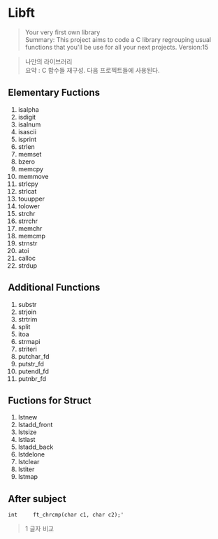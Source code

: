 # Libft

> Your very first own library  
> Summary: This project aims to code a C library regrouping usual functions that you'll be use for all your next projects. Version:15

> 나만의 라이브러리  
요약 : C 함수들 재구성. 다음 프로젝트들에 사용된다.


## Elementary Fuctions
1. isalpha
2. isdigit
3. isalnum
4. isascii
5. isprint
6. strlen
7. memset
8. bzero
9. memcpy
10. memmove
11. strlcpy
12. strlcat
13. touupper
14. tolower
15. strchr
16. strrchr
17. memchr
18. memcmp
19. strnstr
20. atoi
21. calloc
22. strdup

## Additional Functions
1. substr
2. strjoin
3. strtrim
4. split
5. itoa
6. strmapi
7. striteri
8. putchar_fd
9. putstr_fd
10. putendl_fd
11. putnbr_fd

## Fuctions for Struct
1. lstnew
2. lstadd_front
3. lstsize
4. lstlast
5. lstadd_back
6. lstdelone
7. lstclear
8. lstiter
9. lstmap

## After subject

```
int		ft_chrcmp(char c1, char c2);'
```
> 1 글자 비교
